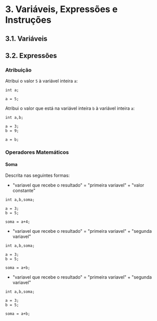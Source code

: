 # 3. Variáveis, Expressões e Instruções

## 3.1. Variáveis


## 3.2. Expressões





### Atribuição

Atribui o valor ```5``` à variável inteira ```a```:

```
int a;

a = 5;
```

Atribui o valor que está na variável inteira ```b``` à variável inteira ```a```:

```
int a,b;

a = 3;
b = 9;

a = b;
```

### Operadores Matemáticos

#### Soma 

Descrita nas seguintes formas:

- "variavel que recebe o resultado" = "primeira variavel" + "valor constante"

```
int a,b,soma;

a = 3;
b = 5;

soma = a+4;
```

- "variavel que recebe o resultado" = "primeira variavel" + "segunda variavel"

```
int a,b,soma;

a = 3;
b = 5;

soma = a+b;
```
- "variavel que recebe o resultado" = "primeira variavel" + "segunda variavel"

```
int a,b,soma;

a = 3;
b = 5;

soma = a+b;
```
